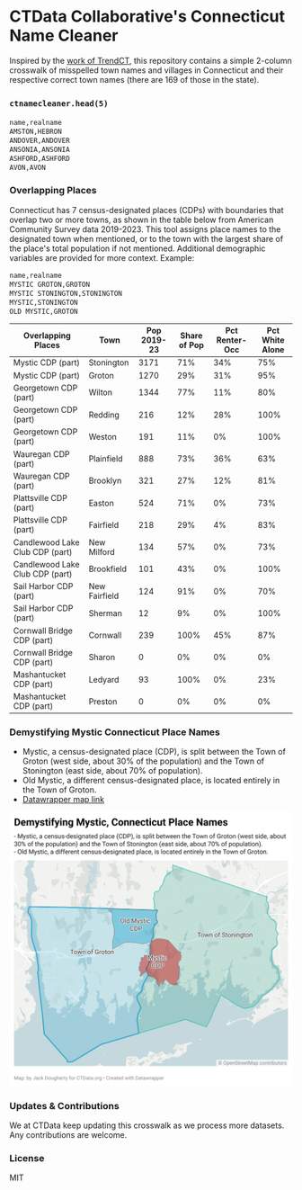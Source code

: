 # CTData Collaborative's Connecticut Name Cleaner

Inspired by the [work of TrendCT](https://github.com/trendct/ctnamecleaner),
this repository contains a simple 2-column crosswalk of misspelled town names
and villages in Connecticut and their respective correct town names (there
are 169 of those in the state).

### `ctnamecleaner.head(5)`
```
name,realname
AMSTON,HEBRON
ANDOVER,ANDOVER
ANSONIA,ANSONIA
ASHFORD,ASHFORD
AVON,AVON
```

### Overlapping Places
Connecticut has 7 census-designated places (CDPs) with boundaries that overlap two or more towns, as shown in the table below from American Community Survey data 2019-2023. This tool assigns place names to the designated town when mentioned, or to the town with the largest share of the place's total population if not mentioned. Additional demographic variables are provided for more context. Example:

```
name,realname
MYSTIC GROTON,GROTON
MYSTIC STONINGTON,STONINGTON
MYSTIC,STONINGTON
OLD MYSTIC,GROTON
```

| Overlapping Places | Town | Pop 2019-23 | Share of Pop | Pct Renter-Occ | Pct White Alone |
|---|---|---|---|---|---|
| Mystic CDP (part) | Stonington | 3171 | 71% | 34% | 75% |
| Mystic CDP (part) | Groton | 1270 | 29% | 31% | 95% |
| Georgetown CDP (part) | Wilton | 1344 | 77% | 11% | 80% |
| Georgetown CDP (part) | Redding | 216 | 12% | 28% | 100% |
| Georgetown CDP (part) | Weston | 191 | 11% | 0% | 100% |
| Wauregan CDP (part) | Plainfield | 888 | 73% | 36% | 63% |
| Wauregan CDP (part) | Brooklyn | 321 | 27% | 12% | 81% |
| Plattsville CDP (part) | Easton | 524 | 71% | 0% | 73% |
| Plattsville CDP (part) | Fairfield | 218 | 29% | 4% | 83% |
| Candlewood Lake Club CDP (part) | New Milford | 134 | 57% | 0% | 73% |
| Candlewood Lake Club CDP (part) | Brookfield | 101 | 43% | 0% | 100% |
| Sail Harbor CDP (part) | New Fairfield | 124 | 91% | 0% | 70% |
| Sail Harbor CDP (part) | Sherman | 12 | 9% | 0% | 100% |
| Cornwall Bridge CDP (part) | Cornwall | 239 | 100% | 45% | 87% |
| Cornwall Bridge CDP (part) | Sharon | 0 | 0% | 0% | 0% |
| Mashantucket CDP (part) | Ledyard | 93 | 100% | 0% | 23% |
| Mashantucket CDP (part) | Preston | 0 | 0% | 0% | 0% |

### Demystifying Mystic Connecticut Place Names
- Mystic, a census-designated place (CDP), is split between the Town of Groton (west side, about 30% of the population) and the Town of Stonington (east side, about 70% of population).
- Old Mystic, a different census-designated place, is located entirely in the Town of Groton.
- [Datawrapper map link](https://www.datawrapper.de/_/YyuoF/?v=3)

![map of Mystic CT place names](YuuoF-demystifying-mystic-connecticut-place-names.png)

### Updates & Contributions
We at CTData keep updating this crosswalk as we process more datasets.
Any contributions are welcome.

### License
MIT
